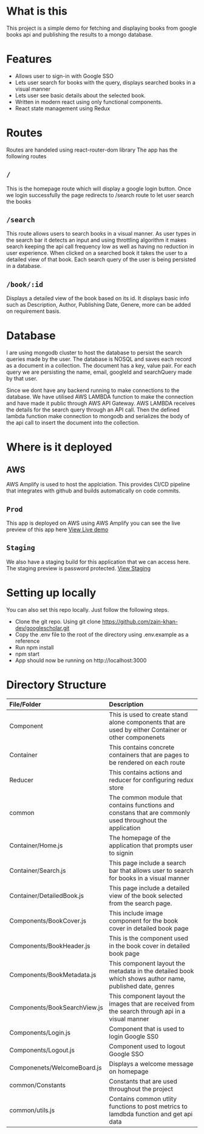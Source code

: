 # What is this

This project is a simple demo for fetching and displaying books from google books api and publishing the results to a mongo database.

# Features

- Allows user to sign-in with Google SSO 
- Lets user search for books with the query, displays searched books in a visual manner
- Lets user see basic details about the selected book. 
- Written in modern react using only functional components.
- React state management using Redux


# Routes

Routes are handeled using react-router-dom library
The app has the following routes

## `/`
This is the homepage route which will display a google login button. Once we login successfully the page redirects to /search route to let user search the books

## `/search`
This route allows users to search books in a visual manner. As user types in the search bar it detects an input and using throttling algorithm it makes search keeping the api call frequency low as well as having no reduction in user experience. When clicked on a searched book it takes the user to a detailed view of that book. Each search query of the user is being persisted in a database.

## `/book/:id`
Displays a detailed view of the book based on its id. It displays basic info such as Description, Author, Publishing Date, Genere, more can be added on requirement basis.


# Database

I are using mongodb cluster to host the database to persist the search queries made by the user. The database is NOSQL and saves each record as a document in a collection. The document has a key, value pair. For each query we are persisting the name, email, googleId and searchQuery made by that user.

Since we dont have any backend running to make connections to the database. We have utilised AWS LAMBDA function to make the connection and have made it public through AWS API Gateway. AWS LAMBDA receives the details for the search query through an API call. Then the defined lambda function make connection to mongodb and serializes the body of the api call to insert the document into the collection.



# Where is it deployed

## AWS
AWS Amplify is used to host the applciation. This provides CI/CD pipeline that integrates with github and builds automatically on code commits.

## `Prod`
This app is deployed on AWS using AWS Amplify you can see the live preview of this app here
[View Live demo](https://main.d2vs1hmtn180cz.amplifyapp.com/)


## `Staging`
We also have a staging build for this application that we can access here. The staging preview is password protected.
[View Staging](https://stage.d2vs1hmtn180cz.amplifyapp.com/)



# Setting up locally
You can also set this repo locally. Just follow the following steps.

- Clone the git repo. Using git clone https://github.com/zain-khan-dev/googlescholar.git
- Copy the .env file to the root of the directory using .env.example as a reference
- Run npm install
- npm start
- App should now be running on http://localhost:3000




# Directory Structure



| File/Folder | Description |
| :--- | :--- |
| Component| This is used to create stand alone components that are used by either Container or other componenets |
| Container | This contains concrete containers that are pages to be rendered on each route|
| Reducer | This contains actions and reducer for configuring redux store|
| common | The common module that contains functions and constans that are commonly used throughout the application |
| Container/Home.js | The homepage of the application that prompts user to signin|
| Container/Search.js | This page include a search bar that allows user to search for books in a visual manner |
| Container/DetailedBook.js | This page include a detailed view of the book selected from the search page. |
| Components/BookCover.js | This include image component for the book cover in detailed book page |
| Components/BookHeader.js | This is the component used in the book cover in detailed book page |
| Components/BookMetadata.js | This component layout the metadata in the detailed book which shows author name, published date, genres |
| Components/BookSearchView.js | This component layout the images that are received from the search through api in a visual manner |
| Components/Login.js | Component that is used to login  Google SS0 |
| Components/Logout.js | Component used to logout Google SSO |
| Componenets/WelcomeBoard.js | Displays a welcome message on homepage |
| common/Constants | Constants that are used throughout the project |
| common/utils.js | Contains common utlity functions to post metrics to lamdbda function and get api data |
